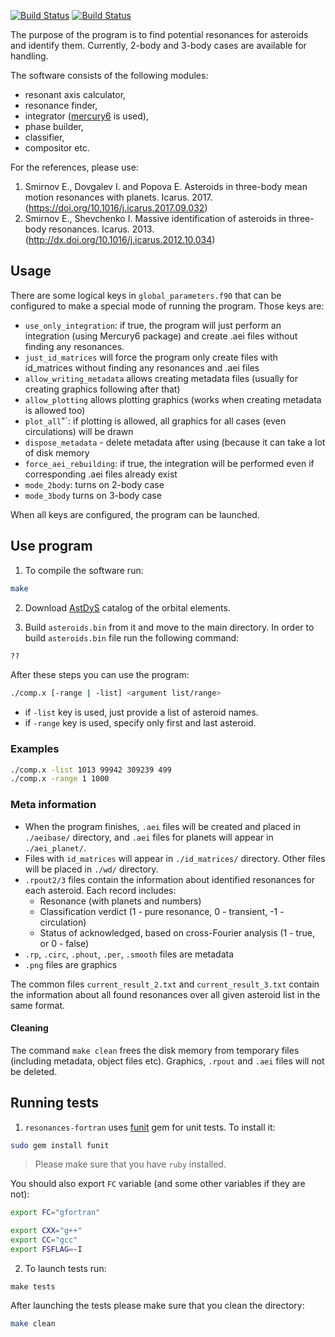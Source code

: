 [![Build Status](https://travis-ci.org/4xxi/resonances-fortran.svg?branch=master)](https://travis-ci.org/4xxi/resonances-fortran) [![Build Status](https://travis-ci.org/4xxi/resonances-fortran.svg?branch=develop)](https://travis-ci.org/4xxi/resonances-fortran)

The purpose of the program is to find potential resonances for asteroids and identify them. Currently, 2-body and 3-body cases are available for handling.

The software consists of the following modules:

* resonant axis calculator, 
* resonance finder, 
* integrator ([mercury6](https://github.com/4xxi/mercury) is used), 
* phase builder,
* classifier, 
* compositor etc.

For the references, please use:

1. Smirnov E., Dovgalev I. and Popova E. Asteroids in three-body mean motion resonances with planets. Icarus. 2017. (https://doi.org/10.1016/j.icarus.2017.09.032)
2. Smirnov E., Shevchenko I. Massive identification of asteroids in three-body resonances. Icarus. 2013. (http://dx.doi.org/10.1016/j.icarus.2012.10.034)

## Usage

There are some logical keys in `global_parameters.f90` that can be configured to make a special mode of running the program. Those keys are:

* `use_only_integration`: if true, the program will just perform an integration (using Mercury6 package) and create .aei files without finding any resonances.
* `just_id_matrices` will force the program only create files with id_matrices without finding any resonances and .aei files
* `allow_writing_metadata` allows creating metadata files (usually for creating graphics following after that)
* `allow_plotting` allows plotting graphics (works when creating metadata is allowed too)
* `plot_all`"`: if plotting is allowed, all graphics for all cases (even circulations) will be drawn
* `dispose_metadata` - delete metadata after using (because it can take a lot of disk memory
* `force_aei_rebuilding`: if true, the integration will be performed even if corresponding .aei files already exist
* `mode_2body`: turns on 2-body case
* `mode_3body` turns on 3-body case

When all keys are configured, the program can be launched.

## Use program

1. To compile the software run:

```bash
make
```

2. Download [AstDyS](http://hamilton.dm.unipi.it/astdys/index.php?pc=4) catalog of the orbital elements. 

3. Build `asteroids.bin` from it and move to the main directory. In order to build `asteroids.bin` file run the following command:

```bash
??
```

After these steps you can use the program:
```bash
./comp.x [-range | -list] <argument list/range>
```

* if `-list` key is used, just provide a list of asteroid names.
* if `-range` key is used, specify only first and last asteroid.

### Examples

```bash
./comp.x -list 1013 99942 309239 499
./comp.x -range 1 1000
```

### Meta information

* When the program finishes, `.aei` files will be created and placed in `./aeibase/` directory, and `.aei` files for planets will appear in `./aei_planet/`.
* Files with `id_matrices` will appear in `./id_matrices/` directory. Other files will be placed in `./wd/` directory.
* `.rpout2/3` files contain the information about identified resonances for each asteroid. Each record includes:
  * Resonance (with planets and numbers)
  * Classification verdict (1 - pure resonance, 0 - transient, -1 - circulation)
  * Status of acknowledged, based on cross-Fourier analysis (1 - true, or 0 - false)
* `.rp`, `.circ`, `.phout`, `.per`, `.smooth` files are metadata
* `.png` files are graphics

The common files `current_result_2.txt` and `current_result_3.txt` contain the information about all found resonances over all given asteroid list in the same format.

#### Cleaning

The command `make clean` frees the disk memory from temporary files (including metadata, object files etc). Graphics, `.rpout` and `.aei` files will not be deleted.

## Running tests

1. `resonances-fortran` uses [funit](https://rubygems.org/gems/funit) gem for unit tests. To install it:

```bash
sudo gem install funit
```

> Please make sure that you have `ruby` installed.

You should also export `FC` variable (and some other variables if they are not):

```bash
export FC="gfortran"
```

```bash
export CXX="g++"
export CC="gcc"
export FSFLAG=-I
```

2. To launch tests run:

```
make tests
```

After launching the tests please make sure that you clean the directory:

```bash
make clean
```

